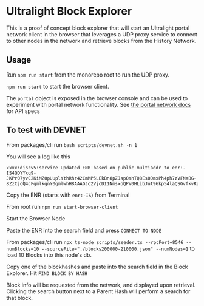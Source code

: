 # Ultralight Block Explorer

This is a proof of concept block explorer that will start an Ultralight portal network client in the browser that leverages a UDP proxy service to connect to other nodes in the network and retrieve blocks from the History Network.

## Usage

Run `npm run start` from the monorepo root to run the UDP proxy.

`npm run start` to start the browser client.

The `portal` object is exposed in the browser console and can be used to experiment with portal network functionality. See [the portal network docs](../portalnetwork/docs/modules.md) for API specs

## To test with DEVNET

From packages/cli run `bash scripts/devnet.sh -n 1`

You will see a log like this

```
xxxx:discv5:service Updated ENR based on public multiaddr to enr:-IS4QDYYxq9-JKPr07yvC2KiMZ0pUuplYthRhr42CmMP5LEkBn8pZJap0YnTQ8Es0DmxPh4ph7zVFNaBG-8ZzCjcQ4cFgmlkgnY0gmlwhH8AAAGJc2VjcDI1NmsxoQPV0HLibJut96kp54laQSGvfkvRp8pl4wXuP4crtg2pQoN1ZHCChsQ
```

Copy the ENR (starts with `enr:-IS`) from Terminal

From root run `npm run start-browser-client`

Start the Browser Node

Paste the ENR into the search field and press `CONNECT TO NODE`

From packages/cli run `npx ts-node scripts/seeder.ts --rpcPort=8546 --numBlocks=10 --sourceFile="./blocks200000-210000.json" --numNodes=1` to load 10 Blocks into this node's db.

Copy one of the blockhashes and paste into the search field in the Block Explorer. Hit `FIND BLOCK BY HASH`

Block info will be requested from the network, and displayed upon retrieval. Clicking the search button next to a Parent Hash will perform a search for that block. 
